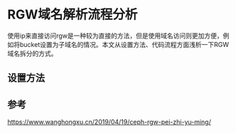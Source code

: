 # RGW域名解析流程分析

使用ip来直接访问rgw是一种较为直接的方法，但是使用域名访问则更加方便，例如将bucket设置为子域名的情况。本文从设置方法、代码流程方面浅析一下RGW域名拆分的方式。

## 设置方法









## 参考

https://www.wanghongxu.cn/2019/04/19/ceph-rgw-pei-zhi-yu-ming/